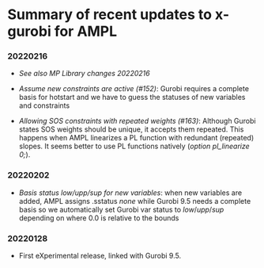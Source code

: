 Summary of recent updates to x-gurobi for AMPL
==============================================

### 20220216
- *See also MP Library changes 20220216*

- *Assume new constraints are active (#152)*:
    Gurobi requires a complete basis for hotstart and we have to guess the
    statuses of new variables and constraints
    
- *Allowing SOS constraints with repeated weights (#163)*:
    Although Gurobi states SOS weights should be unique, it accepts them repeated.
    This happens when AMPL linearizes a PL function with redundant (repeated) slopes.
    It seems better to use PL functions natively (*option pl_linearize 0;*).

### 20220202
- *Basis status low/upp/sup for new variables*:
    when new variables are added, AMPL assigns .sstatus *none* while Gurobi 9.5 
    needs a complete basis so we automatically set Gurobi var status to *low*/*upp*/*sup*
    depending on where 0.0 is relative to the bounds

### 20220128
- First eXperimental release, linked with Gurobi 9.5.
